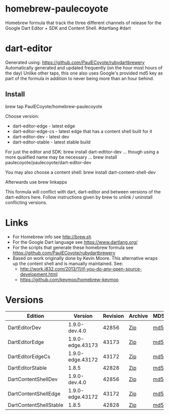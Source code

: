 homebrew-paulecoyote
====================

Homebrew formula that track the three different channels of release for the Google Dart Editor + SDK and Content Shell.  #dartlang #dart

dart-editor
===========

Generated using: https://github.com/PaulECoyote/rubydartbrewery
Automatically generated and updated frequently (on the hour most hours of the day)
Unlike other taps, this one also uses Google's provided md5 key as part of the formula in addition to never being more than an hour behind.

Install
-------
brew tap PaulECoyote/homebrew-paulecoyote

Choose version:
* dart-editor-edge - latest edge
* dart-editor-edge-cs - latest edge that has a content shell built for it
* dart-editor-dev - latest dev
* dart-editor-stable - latest stable build

For just the editor and SDK:
brew install dart-edtitor-dev
... though using a more qualified name may be necessary ...
brew install paulecoyote/paulecoyote/dart-editor-dev

You may also choose a content shell:
brew install dart-content-shell-dev

Afterwards use 
brew linkapps

This formula will conflict with dart, dart-editor and between versions of the dart-editors here.  Follow instructions given by brew to unlink / uninstall conflicting versions.

Links
=====
* For Homebrew info see http://brew.sh
* For the Google Dart language see https://www.dartlang.org/
* For the scripts that generate these homebrew formula see https://github.com/PaulECoyote/rubydartbrewery
* Based on work originally done by Kevin Moore. This alternative wraps up the content shell and is manually maintained.  See: 
    * http://work.j832.com/2013/11/if-you-do-any-open-source-development.html
    * https://github.com/kevmoo/homebrew-kevmoo

Versions
========
| Edition | Version | Revision | Archive | MD5 | Notes |
| ------- | ------- | -------- | ------- | --- | ----- |
| DartEditorDev | 1.9.0-dev.4.0 | 42856 | [Zip](https://storage.googleapis.com/dart-archive/channels/dev/release/42856/editor/darteditor-macos-x64.zip) | [md5](https://storage.googleapis.com/dart-archive/channels/dev/release/42856/editor/darteditor-macos-x64.zip.md5sum) | [Changes](https://storage.googleapis.com/dart-archive/channels/dev/release/latest/changelog.html) |
| DartEditorEdge | 1.9.0-edge.43173 | 43173 | [Zip](https://storage.googleapis.com/dart-archive/channels/be/raw/43173/editor/darteditor-macos-x64.zip) | [md5](https://storage.googleapis.com/dart-archive/channels/be/raw/43173/editor/darteditor-macos-x64.zip.md5sum) | - |
| DartEditorEdgeCs | 1.9.0-edge.43172 | 43172 | [Zip](https://storage.googleapis.com/dart-archive/channels/be/raw/43172/editor/darteditor-macos-x64.zip) | [md5](https://storage.googleapis.com/dart-archive/channels/be/raw/43172/editor/darteditor-macos-x64.zip.md5sum) | - |
| DartEditorStable | 1.8.5 | 42828 | [Zip](https://storage.googleapis.com/dart-archive/channels/stable/release/42828/editor/darteditor-macos-x64.zip) | [md5](https://storage.googleapis.com/dart-archive/channels/stable/release/42828/editor/darteditor-macos-x64.zip.md5sum) | [Changes](https://storage.googleapis.com/dart-archive/channels/stable/release/latest/changelog.html) |
| DartContentShellDev | 1.9.0-dev.4.0 | 42856 | [Zip](https://storage.googleapis.com/dart-archive/channels/dev/release/42856/dartium/content_shell-macos-ia32-release.zip) | [md5](https://storage.googleapis.com/dart-archive/channels/dev/release/42856/dartium/content_shell-macos-ia32-release.zip.md5sum) | - |
| DartContentShellEdge | 1.9.0-edge.43172 | 43172 | [Zip](https://storage.googleapis.com/dart-archive/channels/be/raw/43172/dartium/content_shell-macos-ia32-release.zip) | [md5](https://storage.googleapis.com/dart-archive/channels/be/raw/43172/dartium/content_shell-macos-ia32-release.zip.md5sum) | - |
| DartContentShellStable | 1.8.5 | 42828 | [Zip](https://storage.googleapis.com/dart-archive/channels/stable/release/42828/dartium/content_shell-macos-ia32-release.zip) | [md5](https://storage.googleapis.com/dart-archive/channels/stable/release/42828/dartium/content_shell-macos-ia32-release.zip.md5sum) | - |
